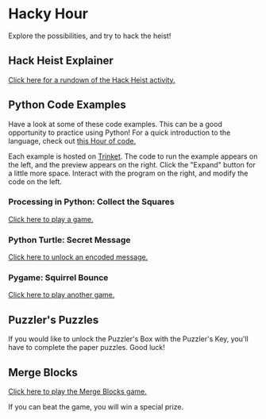 # Hacky Hour
Explore the possibilities, and try to hack the heist!

## Hack Heist Explainer
[Click here for a rundown of the Hack Heist activity.](HackHeistExplainer.md)

## Python Code Examples
Have a look at some of these code examples. This can be a good opportunity to practice using Python! For a quick introduction to the language, check out [this Hour of code.](https://hourofpython.trinket.io/a-visual-introduction-to-python#/welcome/an-hour-of-code)

Each example is hosted on [Trinket](https://trinket.io/). The code to run the example appears on the left, and the preview appears on the right. Click the "Expand" button for a little more space. Interact with the program on the right, and modify the code on the left.

### Processing in Python: Collect the Squares
[Click here to play a game.](https://trinket.io/processing/17828b6fc7f1)

### Python Turtle: Secret Message
[Click here to unlock an encoded message.](https://trinket.io/python/4234770d0911)

### Pygame: Squirrel Bounce
[Click here to play another game.](https://trinket.io/pygame/402e687e63a4)

## Puzzler's Puzzles
If you would like to unlock the Puzzler's Box with the Puzzler's Key, you'll have to complete the paper puzzles. Good luck!

## Merge Blocks
[Click here to play the Merge Blocks game.](https://merge-blocks.glitch.me/)

If you can beat the game, you will win a special prize.
